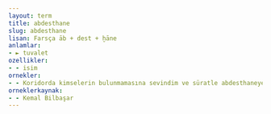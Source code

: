 ```yaml
---
layout: term
title: abdesthane
slug: abdesthane
lisan: Farsça āb + dest + ḫāne
anlamlar:
- ► tuvalet
ozellikler:
- - isim
ornekler:
- - Koridorda kimselerin bulunmamasına sevindim ve süratle abdesthaneye yürüdüm.
orneklerkaynak:
- - Kemal Bilbaşar
---
```

